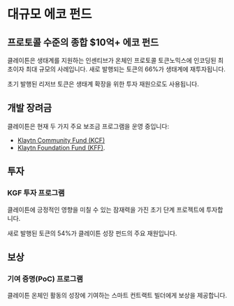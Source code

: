 # 대규모 에코 펀드

## 프로토콜 수준의 종합 $10억+ 에코 펀드 <a id="our-full-suite-protocol-level-eco-fund"></a>

클레이튼은 생태계를 지원하는 인센티브가 온체인 프로토콜 토큰노믹스에 인코딩된 최초이자 최대 규모의 사례입니다. 새로 발행되는 토큰의 66%가 생태계에 재투자됩니다.

초기 발행된 리저브 토큰은 생태계 확장을 위한 투자 재원으로도 사용됩니다.

## 개발 장려금 <a id="grant"></a>

클레이튼은 현재 두 가지 주요 보조금 프로그램을 운영 중입니다:

- [Klaytn Community Fund (KCF)](../token-economy.md#klaytn-community-fund)
- [Klaytn Foundation Fund (KFF)](../token-economy.md#klaytn-foundation-fund).

## 투자 <a id="invest"></a>

### KGF 투자 프로그램 <a id="kgf-investment-program"></a>

클레이튼에 긍정적인 영향을 미칠 수 있는 잠재력을 가진 초기 단계 프로젝트에 투자합니다.

새로 발행된 토큰의 54%가 클레이튼 성장 펀드의 주요 재원입니다.

## 보상 <a id="reward"></a>

### 기여 증명(PoC) 프로그램 <a id="poc-program"></a>

클레이튼 온체인 활동의 성장에 기여하는 스마트 컨트랙트 빌더에게 보상을 제공합니다.

